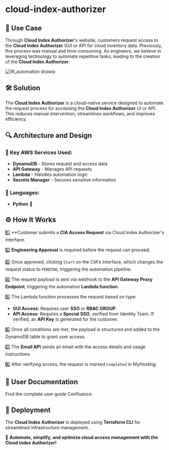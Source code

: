# cloud-index-authorizer

## 🚀 Use Case

Through **Cloud Index Authorizer**'s website, customers request access to the **Cloud Index Authorizer** GUI or API for cloud inventory data. Previously, this process was manual and time-consuming. As engineers, we believe in leveraging technology to automate repetitive tasks, leading to the creation of the **Cloud Index Authorizer**.

![IR_automation drawio]()



## 🛠 Solution

The **Cloud Index Authorizer** is a cloud-native service designed to automate the request process for accessing the **Cloud Index Authorizer** UI or API. This reduces manual intervention, streamlines workflows, and improves efficiency.



## 🔍 Architecture and Design

### 🚀 Key AWS Services Used:

- **DynamoDB** - Stores request and access data
- **API Gateway** - Manages API requests
- **Lambda** - Handles automation logic
- **Secrets Manager** - Secures sensitive information

### 🚀 Languages:

- **Python** 🐍



## ⚙️ How It Works

1️⃣ **Customer submits a **CIA Access Request** via Cloud Index Authorizer's interface.

2️⃣ **Engineering Approval** is required before the request can proceed.

3️⃣ Once approved, clicking `Start` on the CIA's interface, which changes the request status to `PENDING`, triggering the automation pipeline.

4️⃣ The request payload is sent via webhook to the **API Gateway Proxy Endpoint**, triggering the automation **Lambda function**.

5️⃣ The Lambda function processes the request based on type:
   - **GUI Access:** Requires user **SSO** or **RBAC GROUP**.
   - **API Access:** Requires a **Special SSO**, verified from Identity Team. If verified, an **API Key** is generated for the customer.

6️⃣ Once all conditions are met, the payload is structured and added to the DynamoDB table to grant user access.

7️⃣ The **Email API** sends an email with the access details and usage instructions.

8️⃣ After verifying access, the request is marked `Completed` in MyHosting.



## 📖 User Documentation

Find the complete user guide Confluence.



## 🚀 Deployment

The **Cloud Index Authorizer** is deployed using **Terraform CLI** for streamlined infrastructure management.



🎯 **Automate, simplify, and optimize cloud access management with the Cloud Index Authorizer!**
